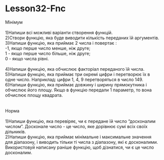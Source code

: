 # Lesson32-Fnc

Мінімум
<br><br>
1)Напиши всі можливі варіанти створення функцій. <br>
2)Створи функцію, яка буде виводити кількість переданих їй аргументів.<br>
3)Напиши функцію, яка приймає 2 числа і повертає :<br>
-1, якщо перше число менше, ніж друге; <br>
1 - якщо перше число більше, ніж друге; <br>
0 - якщо числа рівні.<br><br>
4)Напиши функцію, яка обчислює факторіал переданого їй числа.<br>
5)Напиши функцію, яка приймає три окремі цифри і перетворює їх в одне число. Наприклад: цифри 1, 4, 9 перетворяться в число 149.<br>
6)Напиши функцію, яка приймає довжину і ширину прямокутника і обчислює його площу. Якщо в функцію передали 1 параметр, то вона обчислює площу квадрата.<br>
<br><br>
Норма
<br><br>
1)Напиши функцію, яка перевіряє, чи є передане їй число “досконалим числом”. Досконале число - це число, яке дорівнює сумі всіх своїх дільників.<br>
2)Напиши функцію, яка приймає мінімальне і максимальне значення для діапазону, і виводить тільки ті числа з діапазону, які є досконалими. Використовуй написану раніше функцію, щоб дізнатися, чи є це число досконалим.
